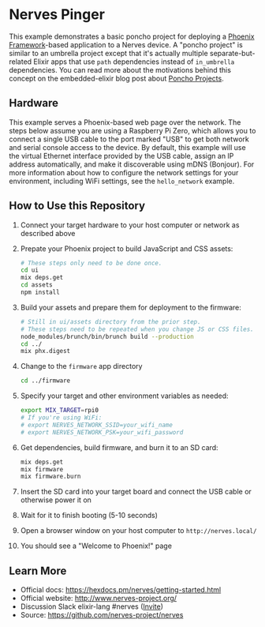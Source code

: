 # Nerves Pinger

This example demonstrates a basic poncho project for deploying a [Phoenix
Framework]-based application to a Nerves device. A "poncho project" is similar
to an umbrella project except that it's actually multiple separate-but-related
Elixir apps that use `path` dependencies instead of `in_umbrella` dependencies.
You can read more about the motivations behind this concept on the
embedded-elixir blog post about [Poncho Projects].

## Hardware

This example serves a Phoenix-based web page over the network. The steps below
assume you are using a Raspberry Pi Zero, which allows you to connect a single
USB cable to the port marked "USB" to get both network and serial console
access to the device. By default, this example will use the virtual Ethernet
interface provided by the USB cable, assign an IP address automatically, and
make it discoverable using mDNS (Bonjour). For more information about how to
configure the network settings for your environment, including WiFi settings,
see the `hello_network` example.

## How to Use this Repository

1. Connect your target hardware to your host computer or network as described
   above
1. Prepate your Phoenix project to build JavaScript and CSS assets:

    ``` bash
    # These steps only need to be done once.
    cd ui
    mix deps.get
    cd assets
    npm install
    ```

1. Build your assets and prepare them for deployment to the firmware:

    ``` bash
    # Still in ui/assets directory from the prior step.
    # These steps need to be repeated when you change JS or CSS files.
    node_modules/brunch/bin/brunch build --production
    cd ../
    mix phx.digest
    ```

1. Change to the `firmware` app directory

    ``` bash
    cd ../firmware
    ```

1. Specify your target and other environment variables as needed:

    ``` bash
    export MIX_TARGET=rpi0
    # If you're using WiFi:
    # export NERVES_NETWORK_SSID=your_wifi_name
    # export NERVES_NETWORK_PSK=your_wifi_password
    ```

1. Get dependencies, build firmware, and burn it to an SD card:

    ``` bash
    mix deps.get
    mix firmware
    mix firmware.burn
    ```

1. Insert the SD card into your target board and connect the USB cable or otherwise power it on
1. Wait for it to finish booting (5-10 seconds)
1. Open a browser window on your host computer to `http://nerves.local/`
1. You should see a "Welcome to Phoenix!" page

[Phoenix Framework]: http://www.phoenixframework.org/
[Poncho Projects]: http://embedded-elixir.com/post/2017-05-19-poncho-projects/

## Learn More

  * Official docs: https://hexdocs.pm/nerves/getting-started.html
  * Official website: http://www.nerves-project.org/
  * Discussion Slack elixir-lang #nerves ([Invite](https://elixir-slackin.herokuapp.com/))
  * Source: https://github.com/nerves-project/nerves
